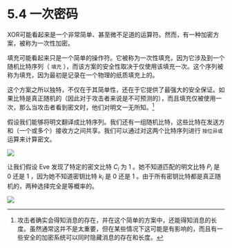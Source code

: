 # 5.4 一次密码

XOR可能看起来是一个非常简单、甚至微不足道的运算符。然而，有一种加密方案，被称为一次性加密。

填充可能看起来只是一个简单的操作符。它被称为一次性填充，因为它涉及到一个随机比特序列（ `填充` ），而该方案的安全性取决于仅使用该填充一次。这个序列被称为填充，因为最初是记录在一个物理的纸质填充上的。

这个方案之所以独特，不仅在于其简单性，还在于它提供了最强大的安全保证。如果比特是真正随机的（因此对于攻击者来说是不可预测的），而且填充仅被使用一次，那么当攻击者看到密文时，他们对明文一无所知。[^1]

假设我们能够将明文翻译成比特序列。我们还有一组随机比特，这些比特在发送方和（一个或多个）接收方之间共享。我们可以通过对这两个比特序列进行 `按位异或` 运算来计算密文。

![](https://img1.terwer.space/api/public/202311172107819.png)

让我们假设 Eve 发现了特定的密文比特 $C_i$ 为 1 。她不知道匹配的明文比特 $P_i$ 是 0 还是 1 ，因为她不知道密钥比特 $k_i$ 是 0 还是 1 。由于所有密钥比特都是真正随机的，两种选择完全是等概率的。

![](https://img1.terwer.space/api/public/202311172211503.png)

[^1]: 攻击者确实会得知消息的存在，并在这个简单的方案中，还能得知消息的长度。虽然通常这并不是太重要，但在某些情况下这可能是有影响的，而且有一些安全的加密系统可以同时隐藏消息的存在和长度。